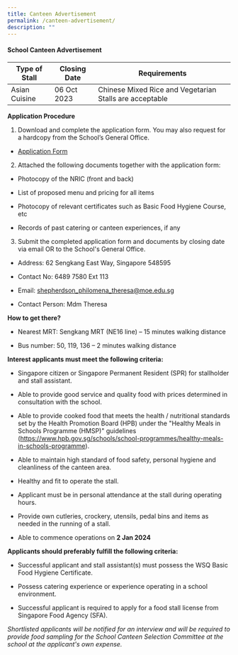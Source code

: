 ```yaml
---
title: Canteen Advertisement
permalink: /canteen-advertisement/
description: ""
---
```

#### **School Canteen Advertisement**

| Type of Stall | Closing Date | Requirements |
| -------- | ------- | -------- |
| Asian Cuisine   | 06 Oct 2023     | Chinese Mixed Rice and Vegetarian Stalls are acceptable     |


**Application Procedure**
1. Download and complete the application form. You may also request for a hardcopy from the School’s General Office.

* [Application Form](/files/application%20form.pdf)

2. Attached the following documents together with the application form:

* Photocopy of the NRIC (front and back)

* List of proposed menu and pricing for all items

* Photocopy of relevant certificates such as Basic Food Hygiene Course, etc

* Records of past catering or canteen experiences, if any

3.  Submit the completed application form and documents by closing date via email OR to the School's General Office.

* Address: 62 Sengkang East Way, Singapore 548595

* Contact No: 6489 7580 Ext 113

* Email: [shepherdson\_philomena\_theresa@moe.edu.sg](mailto:shepherdson_philomena_theresa@moe.edu.sg)

* Contact Person: Mdm Theresa

 
**How to get there?**

* Nearest MRT: Sengkang MRT (NE16 line) – 15 minutes walking distance

* Bus number: 50, 119, 136 – 2 minutes walking distance

**Interest applicants must meet the following criteria:**

* Singapore citizen or Singapore Permanent Resident (SPR) for stallholder and stall assistant.

* Able to provide good service and quality food with prices determined in consultation with the school.

* Able to provide cooked food that meets the health / nutritional standards set by the Health Promotion Board (HPB) under the "Healthy Meals in Schools Programme (HMSP)" guidelines (https://www.hpb.gov.sg/schools/school-programmes/healthy-meals-in-schools-programme).

* Able to maintain high standard of food safety, personal hygiene and cleanliness of the canteen area.

* Healthy and fit to operate the stall.

* Applicant must be in personal attendance at the stall during operating hours.

* Provide own cutleries, crockery, utensils, pedal bins and items as needed in the running of a stall.

* Able to commence operations on **2 Jan 2024**

**Applicants should preferably fulfill the following criteria:**

* Successful applicant and stall assistant(s) must possess the WSQ Basic Food Hygiene Certificate.

* Possess catering experience or experience operating in a school environment.

* Successful applicant is required to apply for a food stall license from Singapore Food Agency (SFA).

*Shortlisted applicants will be notified for an interview and will be required to provide food sampling for the School Canteen Selection Committee at the school at the applicant's own expense.*
